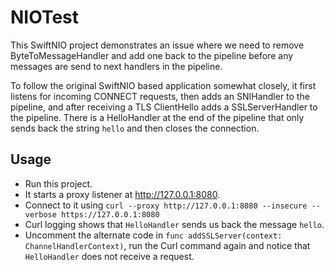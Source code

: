 # NIOTest

This SwiftNIO project demonstrates an issue where we need to remove ByteToMessageHandler<HTTPRequestDecoder> and add one back to the pipeline before any messages are send to next handlers in the pipeline.

To follow the original SwiftNIO based application somewhat closely, it first listens for incoming CONNECT requests, then adds an SNIHandler to the pipeline, and after receiving a TLS ClientHello adds a SSLServerHandler to the pipeline. There is a HelloHandler at the end of the pipeline that only sends back the string `hello` and then closes the connection.

## Usage

- Run this project.
- It starts a proxy listener at http://127.0.0.1:8080.
- Connect to it using `curl --proxy http://127.0.0.1:8080 --insecure --verbose https://127.0.0.1:8080`  
- Curl logging shows that `HelloHandler` sends us back the message `hello`.
- Uncomment the alternate code in `func addSSLServer(context: ChannelHandlerContext)`, run the Curl command again and notice that `HelloHandler` does not receive a request. 
